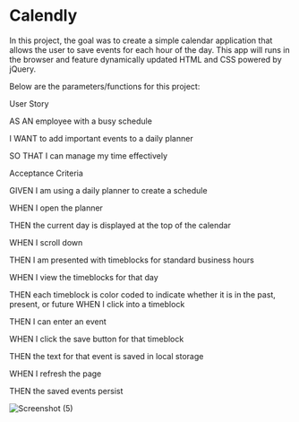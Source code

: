 # Calendly

In this project, the goal was to create a simple calendar application that allows the user to save events for each hour of the day. This app will runs in the browser and feature dynamically updated HTML and CSS powered by jQuery.

Below are the parameters/functions for this project:

User Story

AS AN employee with a busy schedule

I WANT to add important events to a daily planner

SO THAT I can manage my time effectively


Acceptance Criteria

GIVEN I am using a daily planner to create a schedule

WHEN I open the planner

THEN the current day is displayed at the top of the calendar

WHEN I scroll down

THEN I am presented with timeblocks for standard business hours

WHEN I view the timeblocks for that day

THEN each timeblock is color coded to indicate whether it is in the past, present, or future
WHEN I click into a timeblock

THEN I can enter an event

WHEN I click the save button for that timeblock

THEN the text for that event is saved in local storage

WHEN I refresh the page

THEN the saved events persist


![Screenshot (5)](https://user-images.githubusercontent.com/67169488/89252627-e97e1900-d5df-11ea-9f30-0b6cfa825c12.png)






